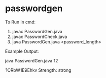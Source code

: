 # passwordgen

To Run in cmd:
1. javac PasswordGen.java
2. javac PasswordCheck.java
3. java PasswordGen.java <password_length>

Example Output:

java PasswordGen.java 12

?ORbW1E9Ehkv Strength: strong

